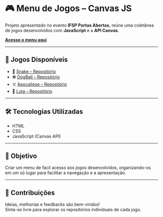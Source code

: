 # 🎮 Menu de Jogos – Canvas JS

Projeto apresentado no evento **IFSP Portas Abertas**, reúne uma coletânea de jogos desenvolvidos com **JavaScript** e a **API Canvas**.

**[Acesse o menu aqui](https://gabrielsantos15.github.io/Jogos-Menu/)**

---

## 🚀 **Jogos Disponíveis**

- 🐍 [Snake – Repositório](https://github.com/gabrielsantos15/Snake-Game)  
- ⚽ [DogBall – Repositório](https://github.com/gabrielsantos15/DogBall)  
- ☠️ [Apocalipse – Repositório](https://github.com/gabrielsantos15/Jogo-Apocalipse)  
- 🥷 [Luta – Repositório](https://github.com/gabrielsantos15/Jogo-Luta)
  
---

## 🛠️ **Tecnologias Utilizadas**

- HTML  
- CSS  
- JavaScript (Canvas API)

---

## 🎯 **Objetivo**

Criar um menu de fácil acesso aos jogos desenvolvidos, organizando-os em um só lugar para facilitar a navegação e a apresentação.

---

## 🤝 **Contribuições**

Ideias, melhorias e feedbacks são bem-vindos!  
Sinta-se livre para explorar os repositórios individuais de cada jogo.

